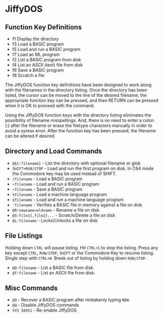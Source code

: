 # JiffyDOS

## Function Key Definitions

- f1 Display the directory
- f3 Load a BASIC program
- f5 Load and run a BASIC program
- f7 Load an ML program
- f2 List a BASIC program from disk
- f4 List an ASCII (text) file from disk
- f6 Save a BASIC program
- f8 Scratch a file

The JiffyDOS function key definitions have been designed to work along with the filenames in the directory listing. Once the directory has been listed, the cursor can be moved to the line of the desired filename, the appropriate function key can be pressed, and then RETURN can be pressed when it is OK to proceed with the command.

Using the JiffyDOS function keys with the directory listing eliminates the possibility of filename misspellings. And, there is no need to enter a colon (:) after the filename or erase the filetype characters manually in order to avoid a syntax error. After the function key has been pressed, the filename can be altered if desired.

## Directory and Load Commands

- `@${:filename}` - List the directory with optional filename or glob
- `SHIFT+RUN/STOP` - Load and run the first program on disk. In C64 mode the Commodore key may be used instead of SHIFT.
- `/filename` - Load a BASIC program
- `↑filename` - Load and run a BASIC program
- `←filename` - Save a BASIC program
- `%filename` - Load a machine language program
- `£filename` - Load and run a machine language program
- `'filename` - Verifies a BASIC file in memory against a file on disk
- `@R:newname=oldname` - Rename a file on disk
- `@S:file1{,file2}...` - Scratch/Delete a file on disk
- `@L:filename` - Locks/Unlocks a file on disk

## File Listings

Holding down `CTRL` will pause listing. Hit `CTRL+S` to stop the listing. Press any key except `CTRL`, `RUN/STOP`, `SHIFT` or the Commodore Key to resume listing. Single step with `CTRL+W`. Break out of listing by holding down `RUN/STOP`.

- `@D:filename` - List a BASIC file from disk.
- `@T:filename` - List an ASCII file from disk.

## Misc Commands

- `@O` - Recover a BASIC program after mistakenly typing `NEW`.
- `@Q` - Disable JiffyDOS commands
- `SYS 58451` - Re-enable JiffyDOS

